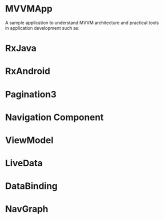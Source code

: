 # MVVMApp
A sample application to understand MVVM architecture and practical tools in application development such as:
# RxJava
# RxAndroid
# Pagination3
# Navigation Component
# ViewModel
# LiveData
# DataBinding
# NavGraph
